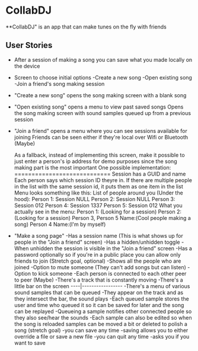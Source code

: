 # CollabDJ
**CollabDJ" is an app that can make tunes on the fly with friends

## User Stories
* After a session of making a song you can save what you made locally on the device
* Screen to choose initial options
    -Create a new song
    -Open existing song
    -Join a friend's song making session
* "Create a new song" opens the song making screen with a blank song
* "Open existing song" opens a menu to view past saved songs
    Opens the song making screen with sound samples queued up from a previous session
* "Join a friend" opens a menu where you can see sessions available for joining
    Friends can be seen either if they're local over Wifi or Bluetooth (Maybe)
    
    As a fallback, instead of implementing this screen, make it possible to just enter a person's ip address for demo purposes since the song making part is the most important
        One possible implementation:
        ============================
        Session has a GUID and name
        Each person says which session ID theyre in.
        If there are multiple people in the list with the same session id, it puts them as one item in the list
        Menu looks something like this:
        List of people around you (Under the hood):
            Person 1: Session NULL
            Person 2: Session NULL
            Person 3: Session 012
            Person 4: Session 1337
            Person 5: Session 012
        What you actually see in the menu:
            Person 1: (Looking for a session)
            Person 2: (Looking for a session)
            Person 3, Person 5 Name:(Cool people making a song)
            Person 4 Name:(I'm by myself)
* "Make a song page"
    -Has a session name (This is what shows up for people in the "Join a friend" screen)
    -Has a hidden/unhidden toggle
        -When unhidden the session is visible in the "Join a friend" screen
    -Has a password optionally so if you're in a public place you can allow only friends to join (Stretch goal, optional)
    -Shows all the people who are joined
        -Option to mute someone (They can't add songs but can listen)
        -Option to kick someone
    -Each person is connected to each other peer to peer (Maybe)
    -There's a track that is constantly moving
        -There's a little bar on the screen
        ----|-----------------
        -There's a menu of various sound samples that can be queued
            -They appear on the track and as they intersect the bar, the sound plays
            -Each queued sample stores the user and time who queued it so it can be saved for later and the song can be replayed
            -Queueing a sample notifies other connected people so they also see/hear the sounds
            -Each sample can also be edited so when the song is reloaded samples can be moved a bit or deleted to polish a song (stretch goal)
    -you can save any time
        -saving allows you to either override a file or save a new file
    -you can quit any time
        -asks you if you want to save
